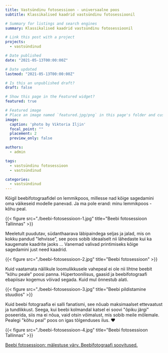 ```yaml
---
title: Vastsündinu fotosessioon - universaalne poos
subtitle: Klassikalised kaadrid vastsündinu fotosessioonil

# Summary for listings and search engines
summary: Klassikalised kaadrid vastsündinu fotosessioonil

# Link this post with a project
projects: 
  - vastsündinud

# Date published
date: "2021-05-13T00:00:00Z"

# Date updated
lastmod: "2021-05-13T00:00:00Z"

# Is this an unpublished draft?
draft: false

# Show this page in the Featured widget?
featured: true

# Featured image
# Place an image named `featured.jpg/png` in this page's folder and customize its options here.
image:
  caption: 'photo by Viktoria Iljin'
  focal_point: ""
  placement: 2
  preview_only: false

authors:
  - admin

tags:
  - vastsündinu fotosessioon
  - vastsündinud

categories:
  - vastsündinud
---
```

Kõigil beebifotograafidel on lemmikpoos, millesse nad kõige sagedamini oma väikeseid modelle panevad.
Ja ma pole erand: minu lemmikpoos - kõhu peal.

{{< figure src="./beebi-fotosessioon-1.jpg" title="Beebi fotosessioon Tallinnas" >}}

Meeletult puudutav, südanthaarava läbipaindega seljas ja jalad, mis on kokku pandud "lehvisse", see poos sobib ideaalselt nii lähedaste kui ka kaugemate kaadrite jaoks ... Vanemad valivad printimiseks kõige sagedamini just need kaadrid.

{{< figure src="./beebi-fotosessioon-2.jpg" title="Beebi fotosessioon" >}}

Kuid vaatamata näilikule loomulikkusele vahepeal ei ole nii lihtne beebit "kõhu peale" poosi panna. Hüpertoonilisus, gaasid ja beebifotograafi ebapiisav kogemus võivad segada.
Kuid mul õnnestub alati.

{{< figure src="./beebi-fotosessioon-3.jpg" title="Beebi pildistamine stuudios" >}}

Kuid beebi fotograafia ei salli fanatismi, see nõuab maksimaalset ettevaatust ja tundlikkust. Seega, kui beebi kolmandal katsel ei soovi "õpiku järgi" poseerida, siis ma ei nõua, vaid otsin võimalust, mis sobib meile mõlemale. Pealegi "kõhu peal" poos on igas tõlgenduses ilus. ♥ ️

{{< figure src="./beebi-fotosessioon-4.jpg" title="Beebi fotosessioon Tallinnas" >}}

[Beebi fotosessioon: mälestuse värv. Beebifotograafi soovitused.](https://www.lastefoto.ee/post/beebi-fotosessioon-malestuse-varv-beebi-fotograafi-soovitused/)